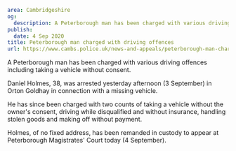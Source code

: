```yaml
area: Cambridgeshire
og:
  description: A Peterborough man has been charged with various driving offences including taking a vehicle without consent.
publish:
  date: 4 Sep 2020
title: Peterborough man charged with driving offences
url: https://www.cambs.police.uk/news-and-appeals/peterborough-man-charged-with-driving-offences
```

A Peterborough man has been charged with various driving offences including taking a vehicle without consent.

Daniel Holmes, 38, was arrested yesterday afternoon (3 September) in Orton Goldhay in connection with a missing vehicle.

He has since been charged with two counts of taking a vehicle without the owner's consent, driving while disqualified and without insurance, handling stolen goods and making off without payment.

Holmes, of no fixed address, has been remanded in custody to appear at Peterborough Magistrates' Court today (4 September).
